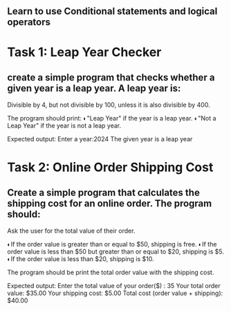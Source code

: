 ## Learn to use Conditional statements and logical operators

# Task 1: Leap Year Checker
## create a simple program that checks whether a given year is a leap year. A leap year is:

Divisible by 4, but not divisible by 100, unless it is also divisible by 400.

The program should print: ◐"Leap Year" if the year is a leap year. ◐"Not a Leap Year" if the year is not a leap year.

Expected output:
Enter a year:2024
The given year is a leap year

# Task 2: Online Order Shipping Cost
## Create a simple program that calculates the shipping cost for an online order. The program should:

Ask the user for the total value of their order.

◐If the order value is greater than or equal to $50, shipping is free. ◐If the order value is less than $50 but greater than or equal to $20, shipping is $5. ◐If the order value is less than $20, shipping is $10.

The program should be print the total order value with the shipping cost.

Expected output:
Enter the total value of your order($) : 35
Your total order value: $35.00
Your shipping cost: $5.00
Total cost (order value + shipping): $40.00
